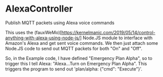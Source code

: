# AlexaController
Publish MQTT packets using Alexa voice commands

This uses the (fauxWeMo)[https://kernelmanic.com/2019/05/14/control-anything-with-alexa-using-node-js/] Node.JS module to interface with Amazon's Alexa and get sent voice commands. We then just attach some Node.JS code to send out MQTT packets for both "On" and "Off".

So, in the Example code, I have defined "Emergency Plan Alpha", so to trigger this I tell Alexa: "Alexa...Turn on Emergency Plan Alpha". This triggers the program to send out 'plan/alpha: {"cmd": "Execute"}'.

